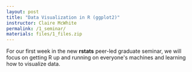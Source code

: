 ```yaml
---
layout: post
title: "Data Visualization in R (ggplot2)"
instructor: Claire McWhite
permalink: /1_seminar/
materials: files/1_files.zip
---
```


For our first week in the new **rstats** peer-led graduate seminar, we will focus on getting R up and running on everyone's machines and learning how to visualize data.

